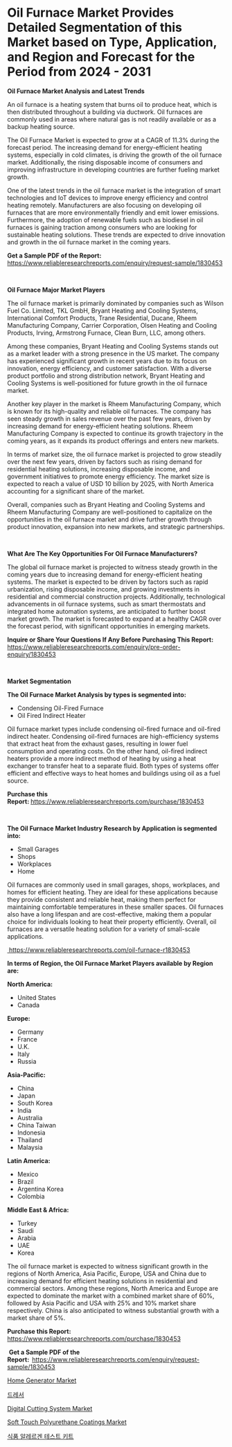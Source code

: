 <p><h1>Oil Furnace Market Provides Detailed Segmentation of this Market based on Type, Application, and Region and Forecast for the Period from 2024 - 2031</h1></p><p><strong>Oil Furnace Market Analysis and Latest Trends</strong></p>
<p><p>An oil furnace is a heating system that burns oil to produce heat, which is then distributed throughout a building via ductwork. Oil furnaces are commonly used in areas where natural gas is not readily available or as a backup heating source.</p><p>The Oil Furnace Market is expected to grow at a CAGR of 11.3% during the forecast period. The increasing demand for energy-efficient heating systems, especially in cold climates, is driving the growth of the oil furnace market. Additionally, the rising disposable income of consumers and improving infrastructure in developing countries are further fueling market growth.</p><p>One of the latest trends in the oil furnace market is the integration of smart technologies and IoT devices to improve energy efficiency and control heating remotely. Manufacturers are also focusing on developing oil furnaces that are more environmentally friendly and emit lower emissions. Furthermore, the adoption of renewable fuels such as biodiesel in oil furnaces is gaining traction among consumers who are looking for sustainable heating solutions. These trends are expected to drive innovation and growth in the oil furnace market in the coming years.</p></p>
<p><strong>Get a Sample PDF of the Report:&nbsp;</strong> <a href="https://www.reliableresearchreports.com/enquiry/request-sample/1830453">https://www.reliableresearchreports.com/enquiry/request-sample/1830453</a></p>
<p>&nbsp;</p>
<p><strong>Oil Furnace Major Market Players</strong></p>
<p><p>The oil furnace market is primarily dominated by companies such as Wilson Fuel Co. Limited, TKL GmbH, Bryant Heating and Cooling Systems, International Comfort Products, Trane Residential, Ducane, Rheem Manufacturing Company, Carrier Corporation, Olsen Heating and Cooling Products, Irving, Armstrong Furnace, Clean Burn, LLC, among others.</p><p>Among these companies, Bryant Heating and Cooling Systems stands out as a market leader with a strong presence in the US market. The company has experienced significant growth in recent years due to its focus on innovation, energy efficiency, and customer satisfaction. With a diverse product portfolio and strong distribution network, Bryant Heating and Cooling Systems is well-positioned for future growth in the oil furnace market.</p><p>Another key player in the market is Rheem Manufacturing Company, which is known for its high-quality and reliable oil furnaces. The company has seen steady growth in sales revenue over the past few years, driven by increasing demand for energy-efficient heating solutions. Rheem Manufacturing Company is expected to continue its growth trajectory in the coming years, as it expands its product offerings and enters new markets.</p><p>In terms of market size, the oil furnace market is projected to grow steadily over the next few years, driven by factors such as rising demand for residential heating solutions, increasing disposable income, and government initiatives to promote energy efficiency. The market size is expected to reach a value of USD 10 billion by 2025, with North America accounting for a significant share of the market.</p><p>Overall, companies such as Bryant Heating and Cooling Systems and Rheem Manufacturing Company are well-positioned to capitalize on the opportunities in the oil furnace market and drive further growth through product innovation, expansion into new markets, and strategic partnerships.</p></p>
<p>&nbsp;</p>
<p><strong>What Are The Key Opportunities For Oil Furnace Manufacturers?</strong></p>
<p><p>The global oil furnace market is projected to witness steady growth in the coming years due to increasing demand for energy-efficient heating systems. The market is expected to be driven by factors such as rapid urbanization, rising disposable income, and growing investments in residential and commercial construction projects. Additionally, technological advancements in oil furnace systems, such as smart thermostats and integrated home automation systems, are anticipated to further boost market growth. The market is forecasted to expand at a healthy CAGR over the forecast period, with significant opportunities in emerging markets.</p></p>
<p><strong>Inquire or Share Your Questions If Any Before Purchasing This Report:</strong> <a href="https://www.reliableresearchreports.com/enquiry/pre-order-enquiry/1830453">https://www.reliableresearchreports.com/enquiry/pre-order-enquiry/1830453</a></p>
<p>&nbsp;</p>
<p><strong>Market Segmentation</strong></p>
<p><strong>The Oil Furnace Market Analysis by types is segmented into:</strong></p>
<p><ul><li>Condensing Oil-Fired Furnace</li><li>Oil Fired Indirect Heater</li></ul></p>
<p><p>Oil furnace market types include condensing oil-fired furnace and oil-fired indirect heater. Condensing oil-fired furnaces are high-efficiency systems that extract heat from the exhaust gases, resulting in lower fuel consumption and operating costs. On the other hand, oil-fired indirect heaters provide a more indirect method of heating by using a heat exchanger to transfer heat to a separate fluid. Both types of systems offer efficient and effective ways to heat homes and buildings using oil as a fuel source.</p></p>
<p><strong>Purchase this Report:&nbsp;</strong><a href="https://www.reliableresearchreports.com/purchase/1830453">https://www.reliableresearchreports.com/purchase/1830453</a></p>
<p>&nbsp;</p>
<p><strong>The Oil Furnace Market Industry Research by Application is segmented into:</strong></p>
<p><ul><li>Small Garages</li><li>Shops</li><li>Workplaces</li><li>Home</li></ul></p>
<p><p>Oil furnaces are commonly used in small garages, shops, workplaces, and homes for efficient heating. They are ideal for these applications because they provide consistent and reliable heat, making them perfect for maintaining comfortable temperatures in these smaller spaces. Oil furnaces also have a long lifespan and are cost-effective, making them a popular choice for individuals looking to heat their property efficiently. Overall, oil furnaces are a versatile heating solution for a variety of small-scale applications.</p></p>
<p><a href="https://www.reliableresearchreports.com/oil-furnace-r1830453">&nbsp;https://www.reliableresearchreports.com/oil-furnace-r1830453</a></p>
<p><strong>In terms of Region, the Oil Furnace Market Players available by Region are:</strong></p>
<p>
    <p> <strong> North America: </strong>
        <ul>
            <li>United States</li>
            <li>Canada</li>
        </ul>
        </p> 
    <p> <strong> Europe: </strong>
        <ul>
            <li>Germany</li>
            <li>France</li>
            <li>U.K.</li>
            <li>Italy</li>
            <li>Russia</li>
        </ul>
        </p> 
    <p> <strong> Asia-Pacific: </strong>
        <ul>
            <li>China</li>
            <li>Japan</li>
            <li>South Korea</li>
            <li>India</li>
            <li>Australia</li>
            <li>China Taiwan</li>
            <li>Indonesia</li>
            <li>Thailand</li>
            <li>Malaysia</li>
        </ul>
        </p> 
    <p> <strong> Latin America: </strong>
        <ul>
            <li>Mexico</li>
            <li>Brazil</li>
            <li>Argentina Korea</li>
            <li>Colombia</li>
        </ul>
        </p> 
    <p> <strong> Middle East & Africa: </strong>
        <ul>
            <li>Turkey</li>
            <li>Saudi</li>
            <li>Arabia</li>
            <li>UAE</li>
            <li>Korea</li>
        </ul>
    </p>
    </p>
<p><p>The oil furnace market is expected to witness significant growth in the regions of North America, Asia Pacific, Europe, USA and China due to increasing demand for efficient heating solutions in residential and commercial sectors. Among these regions, North America and Europe are expected to dominate the market with a combined market share of 60%, followed by Asia Pacific and USA with 25% and 10% market share respectively. China is also anticipated to witness substantial growth with a market share of 5%.</p></p>
<p><strong>Purchase this Report: </strong><a href="https://www.reliableresearchreports.com/purchase/1830453">https://www.reliableresearchreports.com/purchase/1830453</a></p>
<p>&nbsp;<strong>Get a Sample PDF of the Report:&nbsp;&nbsp;</strong><a href="https://www.reliableresearchreports.com/enquiry/request-sample/1830453">https://www.reliableresearchreports.com/enquiry/request-sample/1830453</a></p>
<p><strong></strong></p>
<p><p><a href="https://github.com/marloy8/Market-Research-Report-List-4/blob/main/home-generator-market.md">Home Generator Market</a></p><p><a href="https://github.com/WilburKihn5676/Market-Research-Report-List-1/blob/main/806399428516.md">드레서</a></p><p><a href="https://medium.com/@shanieprice69879/digital-cutting-system-market-research-report-its-history-and-forecast-2024-to-2031-ddaf3dc23b2b">Digital Cutting System Market</a></p><p><a href="https://issuu.com/reportprime-2/docs/soft-touch-polyurethane-coatings-market-size-2030.">Soft Touch Polyurethane Coatings Market</a></p><p><a href="https://medium.com/@mayekuhic00/%EC%8B%9D%ED%92%88-%EC%95%8C%EB%A0%88%EB%A5%B4%EA%B8%B0-%ED%85%8C%EC%8A%A4%ED%8A%B8-%ED%82%A4%ED%8A%B8-%EC%8B%9C%EC%9E%A5-%ED%86%B5%EC%B0%B0-%EC%8B%9C%EC%9E%A5-%EB%8F%99%ED%96%A5-%EC%84%B1%EC%9E%A5-2024%EB%85%84%EB%B6%80%ED%84%B0-2031%EB%85%84%EA%B9%8C%EC%A7%80-%EC%98%88%EC%B8%A1%EB%90%9C-%EA%B2%83-cac0b691b310">식품 알레르겐 테스트 키트</a></p></p>